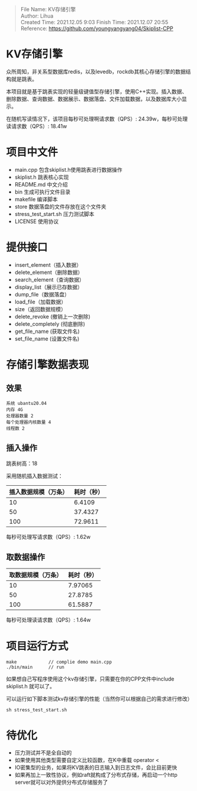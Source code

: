 > File Name:    KV存储引擎  
> Author:        Lihua  
> Created Time:  2021.12.05     9:03 
> Finish Time:      2021.12.07	20:55 
> Reference:     https://github.com/youngyangyang04/Skiplist-CPP 

# KV存储引擎

众所周知，非关系型数据库redis，以及levedb，rockdb其核心存储引擎的数据结构就是跳表。

本项目就是基于跳表实现的轻量级键值型存储引擎，使用C++实现。插入数据、删除数据、查询数据、数据展示、数据落盘、文件加载数据，以及数据库大小显示。

在随机写读情况下，该项目每秒可处理啊请求数（QPS）: 24.39w，每秒可处理读请求数（QPS）: 18.41w

# 项目中文件

* main.cpp 包含skiplist.h使用跳表进行数据操作
* skiplist.h 跳表核心实现
* README.md 中文介绍       
* bin 生成可执行文件目录 
* makefile 编译脚本
* store 数据落盘的文件存放在这个文件夹 
* stress_test_start.sh 压力测试脚本
* LICENSE 使用协议

# 提供接口

* insert_element（插入数据）
* delete_element（删除数据）
* search_element（查询数据）
* display_list（展示已存数据）
* dump_file（数据落盘）
* load_file（加载数据）
* size（返回数据规模）
* delete_revoke   (撤销上一次删除)
* delete_completely (彻底删除)
* get_file_name  (获取文件名)
* set_file_name  (设置文件名)

# 存储引擎数据表现

## 效果

```
系统 ubantu20.04
内存 4G
处理器数量 2
每个处理器内核数量 4
线程数 2
```

## 插入操作

跳表树高：18 

采用随机插入数据测试：


|插入数据规模（万条） |耗时（秒） |
|---|---|
|10 |6.4109 |
|50 |37.4327 |
|100 |72.9611 |


每秒可处理写请求数（QPS）: 1.62w

## 取数据操作

|取数据规模（万条） |耗时（秒） |
|---|---|
|10|7.97065 |
|50|27.8785 |
|100|61.5887 |

每秒可处理读请求数（QPS）: 1.64w

# 项目运行方式

```
make            // complie demo main.cpp
./bin/main      // run 
```

如果想自己写程序使用这个kv存储引擎，只需要在你的CPP文件中include skiplist.h 就可以了。

可以运行如下脚本测试kv存储引擎的性能（当然你可以根据自己的需求进行修改）

```
sh stress_test_start.sh 
```

# 待优化 

* 压力测试并不是全自动的
* 如果使用其他类型需要自定义比较函数，在K中重载 operator < 
* IO密集型的业务，如果将KV跳表的日志输入到日志文件，会比目前更快
* 如果再加上一致性协议，例如raft就构成了分布式存储，再启动一个http server就可以对外提供分布式存储服务了





